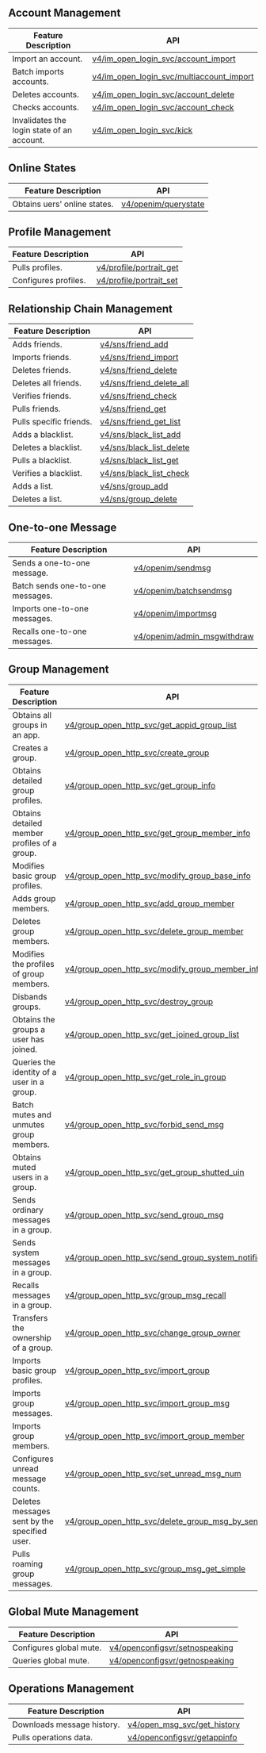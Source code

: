 ## Account Management

| Feature Description  | API |
|---------|---------|
| Import an account. | [v4/im_open_login_svc/account_import](https://cloud.tencent.com/document/product/269/1608) |
| Batch imports accounts. | [v4/im_open_login_svc/multiaccount_import](https://cloud.tencent.com/document/product/269/4919) |
| Deletes accounts.  | [v4/im_open_login_svc/account_delete](https://cloud.tencent.com/document/product/269/36443) |
| Checks accounts.  | [v4/im_open_login_svc/account_check](https://cloud.tencent.com/document/product/269/38417)  | 
| Invalidates the login state of an account.  | [v4/im_open_login_svc/kick](https://cloud.tencent.com/document/product/269/3853) |



## Online States

| Feature Description         | API                                                       |
| ---------------- | ---------------------------------------------------------- |
| Obtains uers' online states. | [ v4/openim/querystate](https://cloud.tencent.com/document/product/269/2566) |

## Profile Management

| Feature Description | API                                                         |
| -------- | ------------------------------------------------------------ |
| Pulls profiles. | [v4/profile/portrait_get](https://cloud.tencent.com/document/product/269/1639) |
| Configures profiles. | [v4/profile/portrait_set](https://cloud.tencent.com/document/product/269/1640 ) |

## Relationship Chain Management

| Feature Description | API                                                         |
| -------- | ------------------------------------------------------------ |
| Adds friends. | [v4/sns/friend_add](https://cloud.tencent.com/document/product/269/1643) |
| Imports friends. | [v4/sns/friend_import](https://cloud.tencent.com/document/product/269/8301) |
| Deletes friends. | [v4/sns/friend_delete](https://cloud.tencent.com/document/product/269/1644) |
| Deletes all friends. | [v4/sns/friend_delete_all](https://cloud.tencent.com/document/product/269/1645) |
| Verifies friends. | [v4/sns/friend_check](https://cloud.tencent.com/document/product/269/1646) |
| Pulls friends. | [v4/sns/friend_get](https://cloud.tencent.com/document/product/269/1647) |
| Pulls specific friends. | [v4/sns/friend_get_list](https://cloud.tencent.com/document/product/269/8609) |
| Adds a blacklist. | [v4/sns/black_list_add](https://cloud.tencent.com/document/product/269/3718) |
| Deletes a blacklist. | [v4/sns/black_list_delete](https://cloud.tencent.com/document/product/269/3719) |
| Pulls a blacklist. | [v4/sns/black_list_get](https://cloud.tencent.com/document/product/269/3722) |
| Verifies a blacklist. | [v4/sns/black_list_check](https://cloud.tencent.com/document/product/269/3725) |
| Adds a list. | [v4/sns/group_add](https://cloud.tencent.com/document/product/269/10107) |
| Deletes a list. | [v4/sns/group_delete](https://cloud.tencent.com/document/product/269/10108) |

## One-to-one Message

| Feature Description  | API |
|---------|---------|
| Sends a one-to-one message. | [v4/openim/sendmsg](https://cloud.tencent.com/document/product/269/2282) |
| Batch sends one-to-one messages. | [v4/openim/batchsendmsg](https://cloud.tencent.com/document/product/269/1612) |
| Imports one-to-one messages. | [v4/openim/importmsg](https://cloud.tencent.com/document/product/269/2568) |
| Recalls one-to-one messages. | [v4/openim/admin_msgwithdraw](https://cloud.tencent.com/document/product/269/38980) |

## Group Management

| Feature Description               | API                                                         |
| ---------------------- | ------------------------------------------------------------ |
| Obtains all groups in an app.    | [v4/group_open_http_svc/get_appid_group_list](https://cloud.tencent.com/document/product/269/1614) |
| Creates a group.               | [v4/group_open_http_svc/create_group](https://cloud.tencent.com/document/product/269/1615) |
| Obtains detailed group profiles.       | [v4/group_open_http_svc/get_group_info](https://cloud.tencent.com/document/product/269/1616) |
| Obtains detailed member profiles of a group.     | [v4/group_open_http_svc/get_group_member_info](https://cloud.tencent.com/document/product/269/1617) |
| Modifies basic group profiles.       | [v4/group_open_http_svc/modify_group_base_info](https://cloud.tencent.com/document/product/269/1620) |
| Adds group members.           | [v4/group_open_http_svc/add_group_member](https://cloud.tencent.com/document/product/269/1621) |
| Deletes group members.           | [v4/group_open_http_svc/delete_group_member](https://cloud.tencent.com/document/product/269/1622) |
| Modifies the profiles of group members.       | [v4/group_open_http_svc/modify_group_member_info](https://cloud.tencent.com/document/product/269/1623) |
| Disbands groups.               | [v4/group_open_http_svc/destroy_group ](https://cloud.tencent.com/document/product/269/1624) |
| Obtains the groups a user has joined.   | [v4/group_open_http_svc/get_joined_group_list](https://cloud.tencent.com/document/product/269/1625) |
| Queries the identity of a user in a group. | [v4/group_open_http_svc/get_role_in_group](https://cloud.tencent.com/document/product/269/1626) |
| Batch mutes and unmutes group members.     | [v4/group_open_http_svc/forbid_send_msg](https://cloud.tencent.com/document/product/269/1627) |
| Obtains muted users in a group. | [v4/group_open_http_svc/get_group_shutted_uin](https://cloud.tencent.com/document/product/269/2925) |
| Sends ordinary messages in a group.   | [v4/group_open_http_svc/send_group_msg](https://cloud.tencent.com/document/product/269/1629) |
| Sends system messages in a group.   | [v4/group_open_http_svc/send_group_system_notification](https://cloud.tencent.com/document/product/269/1630) |
| Recalls messages in a group.           | [v4/group_open_http_svc/group_msg_recall](https://cloud.tencent.com/document/product/269/12341) |
| Transfers the ownership of a group.               | [v4/group_open_http_svc/change_group_owner](https://cloud.tencent.com/document/product/269/1633) |
| Imports basic group profiles.         | [v4/group_open_http_svc/import_group](https://cloud.tencent.com/document/product/269/1634) |
| Imports group messages.             | [v4/group_open_http_svc/import_group_msg ](https://cloud.tencent.com/document/product/269/1635) |
| Imports group members.             | [v4/group_open_http_svc/import_group_member](https://cloud.tencent.com/document/product/269/1636) |
| Configures unread message counts.   | [v4/group_open_http_svc/set_unread_msg_num](https://cloud.tencent.com/document/product/269/1637) |
| Deletes messages sent by the specified user. | [v4/group_open_http_svc/delete_group_msg_by_sender](https://cloud.tencent.com/document/product/269/2359) |
| Pulls roaming group messages.         | [v4/group_open_http_svc/group_msg_get_simple](https://cloud.tencent.com/document/product/269/2738) |


## Global Mute Management
| Feature Description |API |
|---------|---------|
| Configures global mute. |[ v4/openconfigsvr/setnospeaking](https://cloud.tencent.com/document/product/269/4230) |
| Queries global mute. |[ v4/openconfigsvr/getnospeaking](https://cloud.tencent.com/document/product/269/4229) |



## Operations Management

| Feature Description |API |
|---------|---------|
| Downloads message history.  |[v4/open_msg_svc/get_history](https://cloud.tencent.com/document/product/269/1650) |
| Pulls operations data.  |[v4/openconfigsvr/getappinfo](https://cloud.tencent.com/document/product/269/4193) |
